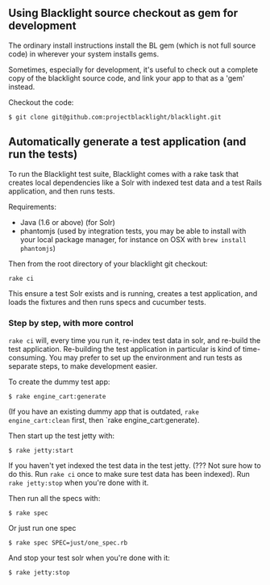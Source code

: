 ## Using Blacklight source checkout as gem for development

The ordinary install instructions install the BL gem (which is not
full source code) in wherever your system installs gems. 

Sometimes, especially for development, it's useful to check out
a complete copy of the blacklight source code, and link your app
to that as a 'gem' instead. 

Checkout the code:

    $ git clone git@github.com:projectblacklight/blacklight.git  


## Automatically generate a test application (and run the tests)

To run the Blacklight test suite, Blacklight comes with a rake task that creates local dependencies like a Solr with indexed test data and a test Rails application, and then runs tests. 

Requirements:

  * Java (1.6 or above) (for Solr)
  * phantomjs (used by integration tests, you may be able to install with your local package manager, for instance on OSX with `brew install phantomjs`)

Then from the root directory of your blacklight git checkout:

```
rake ci  
```
This ensure a test Solr exists and is running, creates a test application, and loads the fixtures and then runs specs and cucumber tests.

### Step by step, with more control

`rake ci` will, every time you run it, re-index test data in solr, and re-build the test application. Re-building the test application in particular is kind of time-consuming. You may prefer to set up the environment and run tests as separate steps, to make development easier. 

To create the dummy test app:

    $ rake engine_cart:generate

(If you have an existing dummy app that is outdated, `rake engine_cart:clean` first, then `rake engine_cart:generate). 

Then start up the test jetty with:

    $ rake jetty:start

If you haven't yet indexed the test data in the test jetty. (??? Not sure how to do this. Run `rake ci` once to make sure test data has been indexed).  Run `rake jetty:stop` when you're done with it. 

Then run all the specs with:

    $ rake spec

Or just run one spec

    $ rake spec SPEC=just/one_spec.rb

And stop your test solr when you're done with it:

    $ rake jetty:stop